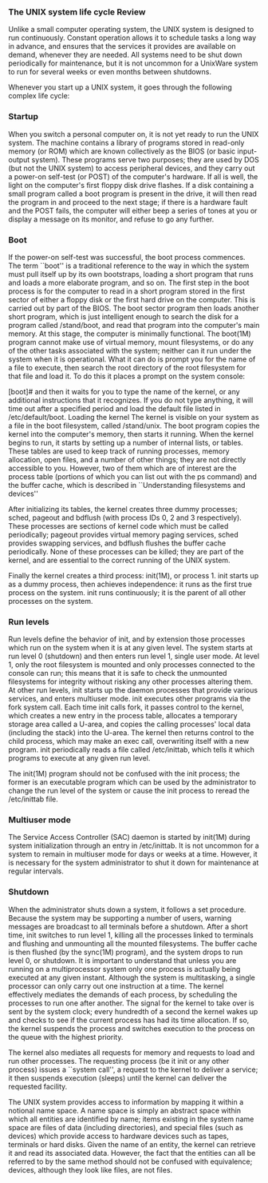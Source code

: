 ### The UNIX system life cycle Review
Unlike a small computer operating system, the UNIX system is designed to run continuously. Constant operation allows it to schedule tasks a long way in advance, and ensures that the services it provides are available on demand, whenever they are needed. All systems need to be shut down periodically for maintenance, but it is not uncommon for a UnixWare system to run for several weeks or even months between shutdowns.

Whenever you start up a UNIX system, it goes through the following complex life cycle:

### Startup
When you switch a personal computer on, it is not yet ready to run the UNIX system. The machine contains a library of programs stored in read-only memory (or ROM) which are known collectively as the BIOS (or basic input-output system). These programs serve two purposes; they are used by DOS (but not the UNIX system) to access peripheral devices, and they carry out a power-on self-test (or POST) of the computer's hardware.
If all is well, the light on the computer's first floppy disk drive flashes. If a disk containing a small program called a boot program is present in the drive, it will then read the program in and proceed to the next stage; if there is a hardware fault and the POST fails, the computer will either beep a series of tones at you or display a message on its monitor, and refuse to go any further.

### Boot
If the power-on self-test was successful, the boot process commences. The term ``boot'' is a traditional reference to the way in which the system must pull itself up by its own bootstraps, loading a short program that runs and loads a more elaborate program, and so on. The first step in the boot process is for the computer to read in a short program stored in the first sector of either a floppy disk or the first hard drive on the computer. This is carried out by part of the BIOS. The boot sector program then loads another short program, which is just intelligent enough to search the disk for a program called /stand/boot, and read that program into the computer's main memory.
At this stage, the computer is minimally functional. The boot(1M) program cannot make use of virtual memory, mount filesystems, or do any of the other tasks associated with the system; neither can it run under the system when it is operational. What it can do is prompt you for the name of a file to execute, then search the root directory of the root filesystem for that file and load it. To do this it places a prompt on the system console:

[boot]#
and then it waits for you to type the name of the kernel, or any additional instructions that it recognizes. If you do not type anything, it will time out after a specified period and load the default file listed in /etc/default/boot.
Loading the kernel
The kernel is visible on your system as a file in the boot filesystem, called /stand/unix. The boot program copies the kernel into the computer's memory, then starts it running.
When the kernel begins to run, it starts by setting up a number of internal lists, or tables. These tables are used to keep track of running processes, memory allocation, open files, and a number of other things; they are not directly accessible to you. However, two of them which are of interest are the process table (portions of which you can list out with the ps command) and the buffer cache, which is described in ``Understanding filesystems and devices''

After initializing its tables, the kernel creates three dummy processes; sched, pageout and bdflush (with process IDs 0, 2 and 3 respectively). These processes are sections of kernel code which must be called periodically; pageout provides virtual memory paging services, sched provides swapping services, and bdflush flushes the buffer cache periodically. None of these processes can be killed; they are part of the kernel, and are essential to the correct running of the UNIX system.

Finally the kernel creates a third process: init(1M), or process 1. init starts up as a dummy process, then achieves independence: it runs as the first true process on the system. init runs continuously; it is the parent of all other processes on the system.

### Run levels
Run levels define the behavior of init, and by extension those processes which run on the system when it is at any given level. The system starts at run level 0 (shutdown) and then enters run level 1, single user mode. At level 1, only the root filesystem is mounted and only processes connected to the console can run; this means that it is safe to check the unmounted filesystems for integrity without risking any other processes altering them. At other run levels, init starts up the daemon processes that provide various services, and enters multiuser mode.
init executes other programs via the fork system call. Each time init calls fork, it passes control to the kernel, which creates a new entry in the process table, allocates a temporary storage area called a U-area, and copies the calling processes' local data (including the stack) into the U-area. The kernel then returns control to the child process, which may make an exec call, overwriting itself with a new program. init periodically reads a file called /etc/inittab, which tells it which programs to execute at any given run level.

The init(1M) program should not be confused with the init process; the former is an executable program which can be used by the administrator to change the run level of the system or cause the init process to reread the /etc/inittab file.

### Multiuser mode
The Service Access Controller (SAC) daemon is started by init(1M) during system initialization through an entry in /etc/inittab.
It is not uncommon for a system to remain in multiuser mode for days or weeks at a time. However, it is necessary for the system administrator to shut it down for maintenance at regular intervals.

### Shutdown
When the administrator shuts down a system, it follows a set procedure. Because the system may be supporting a number of users, warning messages are broadcast to all terminals before a shutdown. After a short time, init switches to run level 1, killing all the processes linked to terminals and flushing and unmounting all the mounted filesystems. The buffer cache is then flushed (by the sync(1M) program), and the system drops to run level 0, or shutdown.
It is important to understand that unless you are running on a multiprocessor system only one process is actually being executed at any given instant. Although the system is multitasking, a single processor can only carry out one instruction at a time.
The kernel effectively mediates the demands of each process, by scheduling the processes to run one after another. The signal for the kernel to take over is sent by the system clock; every hundredth of a second the kernel wakes up and checks to see if the current process has had its time allocation. If so, the kernel suspends the process and switches execution to the process on the queue with the highest priority.

The kernel also mediates all requests for memory and requests to load and run other processes. The requesting process (be it init or any other process) issues a ``system call'', a request to the kernel to deliver a service; it then suspends execution (sleeps) until the kernel can deliver the requested facility.

The UNIX system provides access to information by mapping it within a notional name space. A name space is simply an abstract space within which all entities are identified by name; items existing in the system name space are files of data (including directories), and special files (such as devices) which provide access to hardware devices such as tapes, terminals or hard disks. Given the name of an entity, the kernel can retrieve it and read its associated data. However, the fact that the entities can all be referred to by the same method should not be confused with equivalence; devices, although they look like files, are not files.
